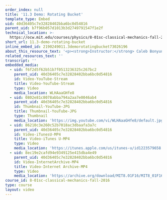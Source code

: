 ```yaml
---
order_index: null
title: '11.3 Demo: Rotating Bucket'
template_type: Embed
uid: 40d36405c7e32828402bba6bc0d54816
parent_uid: b7f96b057d1013b3d2749791547f1e2f
technical_location: >-
  https://ocw.mit.edu/courses/physics/8-01sc-classical-mechanics-fall-2016/week-3-circular-motion/11.3-demo-rotating-bucket/11.3-demo-rotating-bucket
short_url: 11.3-demo-rotating-bucket
inline_embed_id: 2190249011.3demorotatingbucket73026196
about_this_resource_text: '<p><strong>Instructor:</strong> Caleb Bonyun</p>'
related_resources_text: ''
transcript: ''
embedded_media:
  - uid: f6f2d5f62b51b7f0513236325c267bc2
    parent_uid: 40d36405c7e32828402bba6bc0d54816
    id: Video-YouTube-Stream
    title: Video-YouTube-Stream
    type: Video
    media_location: WLHAaaGHfe8
  - uid: 0802e81c8078abba794a2aa7e0046ab4
    parent_uid: 40d36405c7e32828402bba6bc0d54816
    id: Thumbnail-YouTube-JPG
    title: Thumbnail-YouTube-JPG
    type: Thumbnail
    media_location: 'https://img.youtube.com/vi/WLHAaaGHfe8/default.jpg'
  - uid: 86210c3e260c52b7018ac3dbaafa3a7c
    parent_uid: 40d36405c7e32828402bba6bc0d54816
    id: Video-iTunesU-MP4
    title: Video-iTunes U-MP4
    type: Video
    media_location: 'https://itunes.apple.com/us/itunes-u/id1223579658'
  - uid: 8ec19e2cafd94e9349125e415dba4e49
    parent_uid: 40d36405c7e32828402bba6bc0d54816
    id: Video-InternetArchive-MP4
    title: Video-Internet Archive-MP4
    type: Video
    media_location: 'https://archive.org/download/MIT8.01F16/MIT8_01F16_Demo_03_360p.mp4'
course_id: 8-01sc-classical-mechanics-fall-2016
type: course
layout: video
---
```

